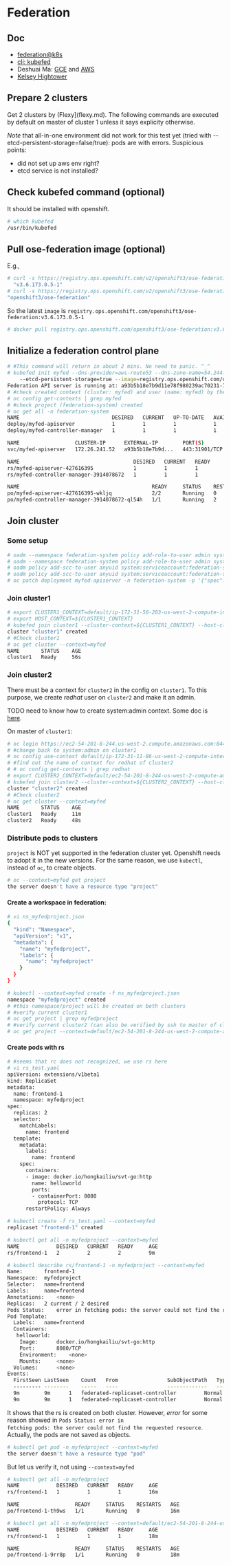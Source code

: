 # Federation

## Doc
* [federation@k8s](https://kubernetes.io/docs/tasks/federation/federation-service-discovery/)
* [cli: kubefed](https://kubernetes.io/docs/admin/kubefed/)
* Deshuai Ma: [GCE](https://github.com/mdshuai/tools/blob/master/k8s/docs/deploy-federation-gce.md) and [AWS](https://github.com/mdshuai/tools/blob/master/k8s/docs/deploy-federation-ec2.md)
* [Kelsey Hightower](https://github.com/kelseyhightower/kubernetes-cluster-federation)

## Prepare 2 clusters

Get 2 clusters by (Flexy](flexy.md). The following commands are executed by default on master of cluster 1 unless it says explicity otherwise.

_Note_ that all-in-one environment did not work for this test yet (tried with --etcd-persistent-storage=false/true): pods are with errors. Suspicious points:

* did not set up aws env right?
* etcd service is not installed?

## Check kubefed command (optional)
It should be installed with openshift.

```sh
# which kubefed
/usr/bin/kubefed
```

## Pull ose-federation image (optional)
E.g.,

```sh
# curl -s https://registry.ops.openshift.com/v2/openshift3/ose-federation/tags/list | jq ".tags" | sort -V -r | sed -n 3p | sed 's/.$//'
  "v3.6.173.0.5-1"
# curl -s https://registry.ops.openshift.com/v2/openshift3/ose-federation/tags/list | jq ".name"
"openshift3/ose-federation"
```

So the latest <code>image</code> is <code>registry.ops.openshift.com/openshift3/ose-federation:v3.6.173.0.5-1</code>

```sh
# docker pull registry.ops.openshift.com/openshift3/ose-federation:v3.6.173.0.5-1
```

## Initialize a federation control plane

```sh
# #This command will return in about 2 mins. No need to panic. ^_^
# kubefed init myfed --dns-provider=aws-route53 --dns-zone-name=54.244.59.49.xip.io \
    --etcd-persistent-storage=true --image=registry.ops.openshift.com/openshift3/ose-federation:v3.6.173.0.5-1
Federation API server is running at: a93b5b18e7b9d11e78f980239ac70231-715675010.us-west-2.elb.amazonaws.com
# #check created context (cluster: myfed) and user (name: myfed) by the above command
# oc config get-contexts | grep myfed
# #check project (federation-system) created 
# oc get all -n federation-system 
NAME                              DESIRED   CURRENT   UP-TO-DATE   AVAILABLE   AGE
deploy/myfed-apiserver            1         1         1            1           13m
deploy/myfed-controller-manager   1         1         1            1           13m

NAME                  CLUSTER-IP      EXTERNAL-IP        PORT(S)         AGE
svc/myfed-apiserver   172.26.241.52   a93b5b18e7b9d...   443:31901/TCP   14m

NAME                                     DESIRED   CURRENT   READY     AGE
rs/myfed-apiserver-427616395             1         1         1         13m
rs/myfed-controller-manager-3914078672   1         1         1         13m

NAME                                           READY     STATUS    RESTARTS   AGE
po/myfed-apiserver-427616395-wkljq             2/2       Running   0          13m
po/myfed-controller-manager-3914078672-ql54h   1/1       Running   2          13m

```

## Join cluster

### Some setup

```sh
# oadm --namespace federation-system policy add-role-to-user admin system:serviceaccount:federation-system:default
# oadm --namespace federation-system policy add-role-to-user admin system:serviceaccount:federation-system:federation-controller-manager
# oadm policy add-scc-to-user anyuid system:serviceaccount:federation-system:deployer -n federation-system
# oadm policy add-scc-to-user anyuid system:serviceaccount:federation-system:default -n federation-system
# oc patch deployment myfed-apiserver -n federation-system -p '{"spec": {"template": {"spec": {"securityContext": {"runAsUser": 0}}}}}'
```

### Join cluster1

```sh
# export CLUSTER1_CONTEXT=default/ip-172-31-56-203-us-west-2-compute-internal:8443/system:admin
# export HOST_CONTEXT=${CLUSTER1_CONTEXT}
# kubefed join cluster1 --cluster-context=${CLUSTER1_CONTEXT} --host-cluster-context=${HOST_CONTEXT} --context=myfed
cluster "cluster1" created
# #Check cluster1
# oc get cluster --context=myfed
NAME       STATUS    AGE
cluster1   Ready     56s

```

### Join cluster2

There must be a context for <code>cluster2</code> in the config on <code>cluster1</code>.
To this purpose, we create _redhat_ user on <code>cluster2</code> and make it an admin.

TODO need to know how to create system:admin context. Some doc is [here](https://docs.openshift.org/latest/cli_reference/manage_cli_profiles.html).

On master of <code>cluster1</code>:

```sh
# oc login https://ec2-54-201-8-244.us-west-2.compute.amazonaws.com:8443 -u redhat -p <secret>
# #change back to system:admin on cluster1
# oc config use-context default/ip-172-31-11-86-us-west-2-compute-internal:8443/system:admin
# #find out the name of context for redhat of cluster2
# # oc config get-contexts | grep redhat
# export CLUSTER2_CONTEXT=default/ec2-54-201-8-244-us-west-2-compute-amazonaws-com:8443/redhat
# kubefed join cluster2 --cluster-context=${CLUSTER2_CONTEXT} --host-cluster-context=${HOST_CONTEXT} --context=myfed
cluster "cluster2" created
# #Check cluster2
# oc get cluster --context=myfed
NAME       STATUS    AGE
cluster1   Ready     11m
cluster2   Ready     48s

```

### Distribute pods to clusters

<code>project</code> is NOT yet supported in the federation cluster yet. Openshift needs to adopt it in the new versions.
For the same reason, we use <code>kubectl</code>, instead of <code>oc</code>, to create objects.

```sh
# oc --context=myfed get project
the server doesn't have a resource type "project"
```

#### Create a workspace in federation:

```sh
# vi ns_myfedproject.json
{
  "kind": "Namespace",
  "apiVersion": "v1",
  "metadata": {
    "name": "myfedproject",
    "labels": {
      "name": "myfedproject"
    }
  }
}

# kubectl --context=myfed create -f ns_myfedproject.json 
namespace "myfedproject" created
# #this namespace/project will be created on both clusters
# #verify current cluster1
# oc get project | grep myfedproject
# #verify current cluster2 (can also be verified by ssh to master of cluster2)
# oc get project --context=default/ec2-54-201-8-244-us-west-2-compute-amazonaws-com:8443/redhat | grep myfedproject
```

#### Create pods with rs

```sh
# #seems that rc does not recognized, we use rs here
# vi rs_test.yaml 
apiVersion: extensions/v1beta1
kind: ReplicaSet
metadata:
  name: frontend-1
  namespace: myfedproject
spec:
  replicas: 2
  selector:
    matchLabels:
      name: frontend
  template:
    metadata:
      labels:
        name: frontend
    spec:
      containers:
      - image: docker.io/hongkailiu/svt-go:http
        name: helloworld
        ports:
        - containerPort: 8080
          protocol: TCP
      restartPolicy: Always

# kubectl create -f rs_test.yaml --context=myfed
replicaset "frontend-1" created

# kubectl get all -n myfedproject --context=myfed
NAME            DESIRED   CURRENT   READY     AGE
rs/frontend-1   2         2         2         9m

# kubectl describe rs/frontend-1 -n myfedproject --context=myfed
Name:		frontend-1
Namespace:	myfedproject
Selector:	name=frontend
Labels:		name=frontend
Annotations:	<none>
Replicas:	2 current / 2 desired
Pods Status:	error in fetching pods: the server could not find the requested resource
Pod Template:
  Labels:	name=frontend
  Containers:
   helloworld:
    Image:		docker.io/hongkailiu/svt-go:http
    Port:		8080/TCP
    Environment:	<none>
    Mounts:		<none>
  Volumes:		<none>
Events:
  FirstSeen	LastSeen	Count	From				SubObjectPath	Type		Reason		Message
  ---------	--------	-----	----				-------------	--------	------		-------
  9m		9m		1	federated-replicaset-controller			Normal		CreateInCluster	Creating replicaset in cluster cluster1
  9m		9m		1	federated-replicaset-controller			Normal		CreateInCluster	Creating replicaset in cluster cluster2

```


It shows that the rs is created on both cluster. However, _error_ for some reason showed in <code>Pods Status:	error in fetching pods: the server could not find the requested resource</code>. Actually, the pods are not saved as objects.

```sh
# kubectl get pod -n myfedproject --context=myfed
the server doesn't have a resource type "pod"
```

But let us verify it, not using <code>--context=myfed</code>

```sh
# kubectl get all -n myfedproject 
NAME            DESIRED   CURRENT   READY     AGE
rs/frontend-1   1         1         1         16m

NAME                  READY     STATUS    RESTARTS   AGE
po/frontend-1-th9ws   1/1       Running   0          16m

# kubectl get all -n myfedproject --context=default/ec2-54-201-8-244-us-west-2-compute-amazonaws-com:8443/redhat
NAME            DESIRED   CURRENT   READY     AGE
rs/frontend-1   1         1         1         18m

NAME                  READY     STATUS    RESTARTS   AGE
po/frontend-1-9rr8p   1/1       Running   0          18m
```
